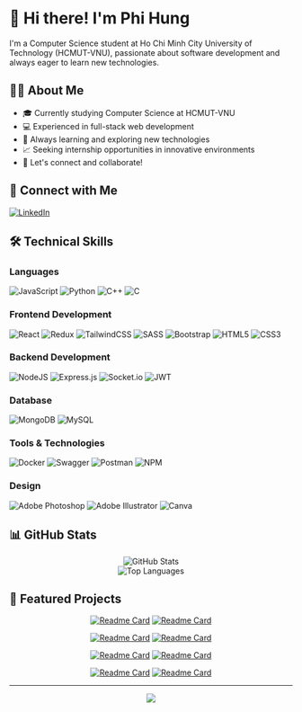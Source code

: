 # 👋 Hi there! I'm Phi Hung

I'm a Computer Science student at Ho Chi Minh City University of Technology (HCMUT-VNU), passionate about software development and always eager to learn new technologies.

## 👨‍💻 About Me

- 🎓 Currently studying Computer Science at HCMUT-VNU
- 💻 Experienced in full-stack web development
- 🌱 Always learning and exploring new technologies
- 📈 Seeking internship opportunities in innovative environments
- 💬 Let's connect and collaborate!

## 🤝 Connect with Me

[![LinkedIn](https://img.shields.io/badge/LinkedIn-%230077B5.svg?logo=linkedin&logoColor=white)](https://linkedin.com/in/phihung0131)

## 🛠️ Technical Skills

### Languages

![JavaScript](https://img.shields.io/badge/javascript-%23323330.svg?style=for-the-badge&logo=javascript&logoColor=%23F7DF1E)
![Python](https://img.shields.io/badge/python-3670A0?style=for-the-badge&logo=python&logoColor=ffdd54)
![C++](https://img.shields.io/badge/c++-%2300599C.svg?style=for-the-badge&logo=c%2B%2B&logoColor=white)
![C](https://img.shields.io/badge/c-%2300599C.svg?style=for-the-badge&logo=c&logoColor=white)

### Frontend Development

![React](https://img.shields.io/badge/react-%2320232a.svg?style=for-the-badge&logo=react&logoColor=%2361DAFB)
![Redux](https://img.shields.io/badge/redux-%23593d88.svg?style=for-the-badge&logo=redux&logoColor=white)
![TailwindCSS](https://img.shields.io/badge/tailwindcss-%2338B2AC.svg?style=for-the-badge&logo=tailwind-css&logoColor=white)
![SASS](https://img.shields.io/badge/SASS-hotpink.svg?style=for-the-badge&logo=SASS&logoColor=white)
![Bootstrap](https://img.shields.io/badge/bootstrap-%238511FA.svg?style=for-the-badge&logo=bootstrap&logoColor=white)
![HTML5](https://img.shields.io/badge/html5-%23E34F26.svg?style=for-the-badge&logo=html5&logoColor=white)
![CSS3](https://img.shields.io/badge/css3-%231572B6.svg?style=for-the-badge&logo=css3&logoColor=white)

### Backend Development

![NodeJS](https://img.shields.io/badge/node.js-6DA55F?style=for-the-badge&logo=node.js&logoColor=white)
![Express.js](https://img.shields.io/badge/express.js-%23404d59.svg?style=for-the-badge&logo=express&logoColor=%2361DAFB)
![Socket.io](https://img.shields.io/badge/Socket.io-black?style=for-the-badge&logo=socket.io&badgeColor=010101)
![JWT](https://img.shields.io/badge/JWT-black?style=for-the-badge&logo=JSON%20web%20tokens)

### Database

![MongoDB](https://img.shields.io/badge/MongoDB-%234ea94b.svg?style=for-the-badge&logo=mongodb&logoColor=white)
![MySQL](https://img.shields.io/badge/mysql-4479A1.svg?style=for-the-badge&logo=mysql&logoColor=white)

### Tools & Technologies

![Docker](https://img.shields.io/badge/docker-%230db7ed.svg?style=for-the-badge&logo=docker&logoColor=white)
![Swagger](https://img.shields.io/badge/-Swagger-%23Clojure?style=for-the-badge&logo=swagger&logoColor=white)
![Postman](https://img.shields.io/badge/Postman-FF6C37?style=for-the-badge&logo=postman&logoColor=white)
![NPM](https://img.shields.io/badge/NPM-%23CB3837.svg?style=for-the-badge&logo=npm&logoColor=white)

### Design

![Adobe Photoshop](https://img.shields.io/badge/adobe%20photoshop-%2331A8FF.svg?style=for-the-badge&logo=adobe%20photoshop&logoColor=white)
![Adobe Illustrator](https://img.shields.io/badge/adobe%20illustrator-%23FF9A00.svg?style=for-the-badge&logo=adobe%20illustrator&logoColor=white)
![Canva](https://img.shields.io/badge/Canva-%2300C4CC.svg?style=for-the-badge&logo=Canva&logoColor=white)

## 📊 GitHub Stats

<div align="center">
  <img src="https://github-readme-stats.vercel.app/api?username=phihung0131&show_icons=true&theme=radical&hide=contribs,prs" alt="GitHub Stats" />
</div>

<div align="center">
  <img src="https://github-readme-stats.vercel.app/api/top-langs/?username=phihung0131&layout=compact&theme=radical" alt="Top Languages" />
</div>

## 🚀 Featured Projects

<div align="center">

[![Readme Card](https://github-readme-stats.vercel.app/api/pin/?username=phihung0131&repo=Shoes-Store-Web&theme=radical)](https://github.com/phihung0131/Shoes-Store-Web)
[![Readme Card](https://github-readme-stats.vercel.app/api/pin/?username=phihung0131&repo=Smart-Workplace-IoT&theme=radical)](https://github.com/phihung0131/Smart-Workplace-IoT)

[![Readme Card](https://github-readme-stats.vercel.app/api/pin/?username=phihung0131&repo=Flute-Store-Web&theme=radical)](https://github.com/phihung0131/Flute-Store-Web)
[![Readme Card](https://github-readme-stats.vercel.app/api/pin/?username=phihung0131&repo=HCMUT-Chat-App&theme=radical)](https://github.com/phihung0131/HCMUT-Chat-App)
  
[![Readme Card](https://github-readme-stats.vercel.app/api/pin/?username=phihung0131&repo=Sell-Course-Project-API&theme=radical)](https://github.com/phihung0131/Sell-Course-Project-API)
[![Readme Card](https://github-readme-stats.vercel.app/api/pin/?username=phihung0131&repo=Simple-Torrent-Application&theme=radical)](https://github.com/phihung0131/Simple-Torrent-Application)

[![Readme Card](https://github-readme-stats.vercel.app/api/pin/?username=phihung0131&repo=Path-Finding-AStart-Algorithm&theme=radical)](https://github.com/phihung0131/Path-Finding-AStart-Algorithm)
[![Readme Card](https://github-readme-stats.vercel.app/api/pin/?username=phihung0131&repo=Days-Of-Love-Counter&theme=radical)](https://github.com/phihung0131/Days-Of-Love-Counter)

</div>

---

<div align="center">
  
[![](https://visitcount.itsvg.in/api?id=phihung0131&icon=0&color=0)](https://visitcount.itsvg.in)

</div>
